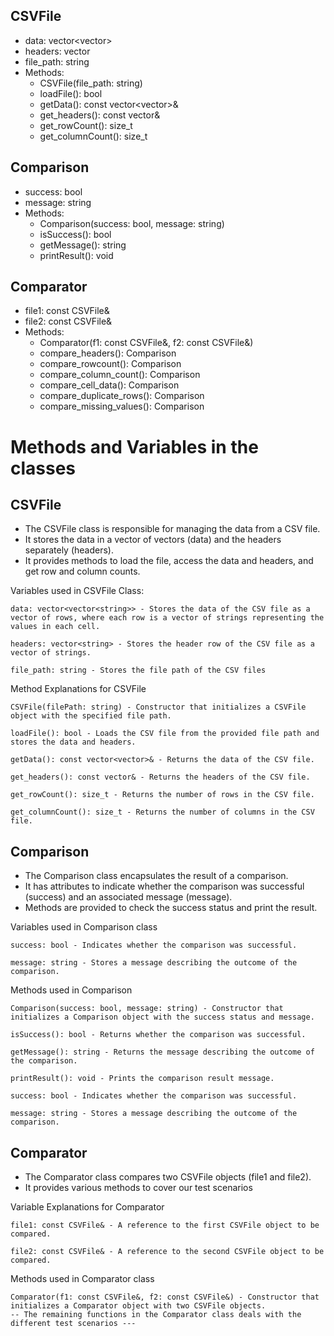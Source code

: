 ## CSVFile ##
- data: vector<vector<string>>
- headers: vector<string>
- file_path: string
- Methods:
    - CSVFile(file_path: string)
    - loadFile(): bool
    - getData(): const vector<vector<string>>&
    - get_headers(): const vector<string>&
    - get_rowCount(): size_t
    - get_columnCount(): size_t

## Comparison ##
- success: bool
- message: string
- Methods:
    - Comparison(success: bool, message: string)
    - isSuccess(): bool
    - getMessage(): string
    - printResult(): void

## Comparator ##
- file1: const CSVFile&
- file2: const CSVFile&
- Methods:
    - Comparator(f1: const CSVFile&, f2: const CSVFile&)
    - compare_headers(): Comparison
    - compare_rowcount(): Comparison
    - compare_column_count(): Comparison
    - compare_cell_data(): Comparison
    - compare_duplicate_rows(): Comparison
    - compare_missing_values(): Comparison

# Methods and Variables in the classes #
## CSVFile ##
- The CSVFile class is responsible for managing the data from a CSV file. 
- It stores the data in a vector of vectors (data) and the headers separately (headers). 
- It provides methods to load the file, access the data and headers, and get row and column counts.

Variables used in CSVFile Class:

    data: vector<vector<string>> - Stores the data of the CSV file as a vector of rows, where each row is a vector of strings representing the values in each cell.

    headers: vector<string> - Stores the header row of the CSV file as a vector of strings.

    file_path: string - Stores the file path of the CSV files

Method Explanations for CSVFile

    CSVFile(filePath: string) - Constructor that initializes a CSVFile object with the specified file path.

    loadFile(): bool - Loads the CSV file from the provided file path and stores the data and headers.

    getData(): const vector<vector>& - Returns the data of the CSV file.

    get_headers(): const vector& - Returns the headers of the CSV file.

    get_rowCount(): size_t - Returns the number of rows in the CSV file.

    get_columnCount(): size_t - Returns the number of columns in the CSV file.

## Comparison ##

- The Comparison class encapsulates the result of a comparison. 
- It has attributes to indicate whether the comparison was successful (success) and an associated message (message).
- Methods are provided to check the success status and print the result.

Variables used in Comparison class

    success: bool - Indicates whether the comparison was successful.

    message: string - Stores a message describing the outcome of the comparison.

Methods used in Comparison

    Comparison(success: bool, message: string) - Constructor that initializes a Comparison object with the success status and message.

    isSuccess(): bool - Returns whether the comparison was successful.

    getMessage(): string - Returns the message describing the outcome of the comparison.

    printResult(): void - Prints the comparison result message.

    success: bool - Indicates whether the comparison was successful.

    message: string - Stores a message describing the outcome of the comparison.

## Comparator ##

- The Comparator class compares two CSVFile objects (file1 and file2). 
- It provides various methods to cover our test scenarios 

Variable Explanations for Comparator

    file1: const CSVFile& - A reference to the first CSVFile object to be compared.

    file2: const CSVFile& - A reference to the second CSVFile object to be compared.

Methods used in Comparator class

    Comparator(f1: const CSVFile&, f2: const CSVFile&) - Constructor that initializes a Comparator object with two CSVFile objects.
    -- The remaining functions in the Comparator class deals with the different test scenarios ---
